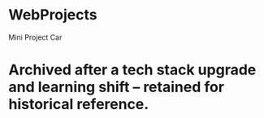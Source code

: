 # WebProjects
Mini Project Car
# Archived after a tech stack upgrade and learning shift – retained for historical reference.
